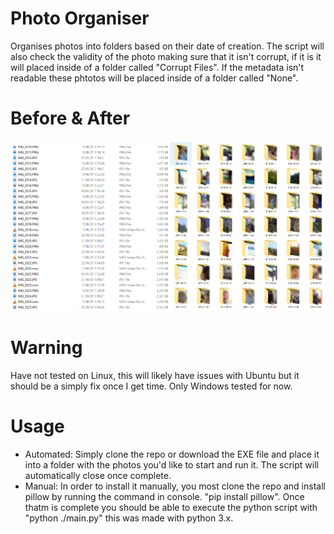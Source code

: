 # Photo Organiser
Organises photos into folders based on their date of creation. The script will also check the validity of the photo making sure that it isn't corrupt, if it is it will placed inside of a folder called "Corrupt Files". If the metadata isn't readable these phtotos will be placed inside of a folder called "None". 

# Before & After
<img src="before%20&%20after/before.PNG" width="50%"><img src="before%20&%20after/after.jpg" width="50%">

# Warning
Have not tested on Linux, this will likely have issues with Ubuntu but it should be a simply fix once I get time. Only Windows tested for now.

# Usage
- Automated: Simply clone the repo or download the EXE file and place it into a folder with the photos you'd like to start and run it. The script will automatically close once complete.
- Manual: In order to install it manually, you most clone the repo and install pillow by running the command in console.
"pip install pillow". Once thatm is complete you should be able to execute the python script with "python ./main.py" this was made with python 3.x.
